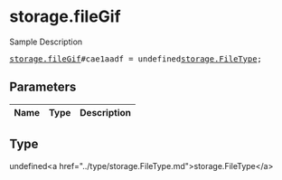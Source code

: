 # storage.fileGif

Sample Description

<pre>
<a href="../constructor/storage.fileGif.md">storage.fileGif</a>#cae1aadf = undefined<a href="../type/storage.FileType.md">storage.FileType</a>;
</pre>

## Parameters

| Name | Type | Description |
|------|:----:|-------------|

## Type

undefined&lt;a href=&#34;../type/storage.FileType.md&#34;&gt;storage.FileType&lt;/a&gt;
